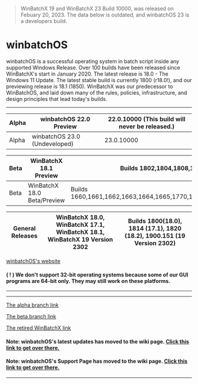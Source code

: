 > WinBatchX 19 and WinBatchX 23 Build 10000, was released on Febuary 20, 2023. The data below is outdated, and winbatchOS 23 is a developers build.

# winbatchOS

winbatchOS is a successful operating system in batch script inside any supported Windows Release. Over 100 builds have been released since WinBatchX's start in January 2020. The latest release is 18.0 - The Windows 11 Update. The latest stable build is currently 1800 (r18.0!), and our previewing release is 18.1 (1850).
WinBatchX was our predecessor to WinBatchOS, and laid down many of the rules, policies, infrastructure, and design principles that lead today's builds.

---

Alpha | winbatchOS 22.0 Preview | 22.0.10000 (This build will never be released.)
-|-|-
Alpha | winbatchOS 23.0 (Undeveloped) | 23.0.10000

Beta | WinBatchX 18.1 Preview | Builds 1802,1804,1808,1810,1812
-|-|-
Beta | WinBatchX 18.0 Beta/Preview | Builds 1660,1661,1662,1663,1664,1665,1770,1772,1774,1776,1778,1780

General Releases | WinBatchX 18.0, WinBatchX 17.1, WinBatchX 18.1, WinBatchX 19 Version 2302 | Builds 1800(18.0), 1814 (17.1), 1820 (18.2), 1900.151 (19 Version 2302)
-|-|-

[winbatchOS's website](bes-ptah.github.io/winbatchOS/)


#### ( ! ) We don't support 32-bit operating systems because some of our GUI programs are 64-bit only. They may still work on these platforms.

***


***

[The alpha branch link](https://github.com/bes-ptah/winbatchOS/tree/alpha)

[The beta branch link](https://github.com/bes-ptah/winbatchOS/tree/beta)

[The retired WinBatchX link](https://github.com/bes-ptah/winbatchx/)

#### Note: winbatchOS's latest updates has moved to the wiki page. [Click this link to get over there.](https://github.com/bes-ptah/winbatchOS/wiki)

#### Note: winbatchOS's Support Page has moved to the wiki page. [Click this link to get over there.](https://github.com/bes-ptah/winbatchOS/wiki/Support-Page)






***







